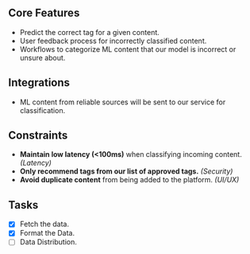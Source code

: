 ## Core Features

- Predict the correct tag for a given content.
- User feedback process for incorrectly classified content.
- Workflows to categorize ML content that our model is incorrect or unsure about.

## Integrations

- ML content from reliable sources will be sent to our service for classification.

## Constraints

- **Maintain low latency (<100ms)** when classifying incoming content. _(Latency)_
- **Only recommend tags from our list of approved tags.** _(Security)_
- **Avoid duplicate content** from being added to the platform. _(UI/UX)_

## Tasks
- [X] Fetch the data.
- [X] Format the Data.
- [ ] Data Distribution.